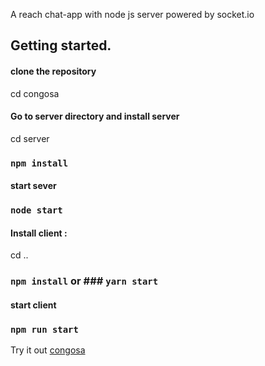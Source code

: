  A reach chat-app with node js server powered by socket.io

## Getting started.

#### clone the repository

cd congosa

#### Go to server directory and install server

cd server

 ### `npm install`

 #### start sever

### `node start`


#### Install client :

cd ..
### `npm install` or ### `yarn start`

#### start client

 ### `npm run start`


Try it out [congosa](https://congosa.netlify.com/)


